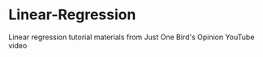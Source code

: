 # Linear-Regression
Linear regression tutorial materials from Just One Bird's Opinion YouTube video
